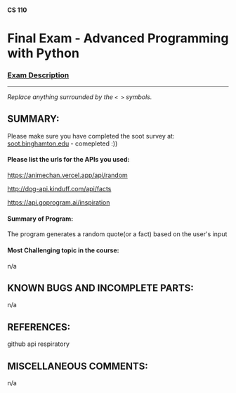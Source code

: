 #### CS 110
# Final Exam - Advanced Programming with Python

### [Exam Description](https://docs.google.com/document/d/1FI-WV95nSTK1JMg5j5sKhxcbl46DPVPkBrxC3FMo45g/edit?usp=sharing)

***

_Replace anything surrounded by the `< >` symbols._

## SUMMARY:
Please make sure you have completed the soot survey at:
    [soot.binghamton.edu](https://soot.binghamton.edu) - comepleted :))

#### Please list the urls for the APIs you used:

https://animechan.vercel.app/api/random

http://dog-api.kinduff.com/api/facts

https://api.goprogram.ai/inspiration

#### Summary of Program:
The program generates a random quote(or a fact) based on the user's input

#### Most Challenging topic in the course:
n/a 

## KNOWN BUGS AND INCOMPLETE PARTS:
 n/a
## REFERENCES:
 github api respiratory

## MISCELLANEOUS COMMENTS:
 n/a
